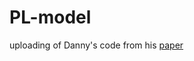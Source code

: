 # PL-model
uploading of Danny's code from his [paper](https://science.sciencemag.org/content/364/6439/468)
